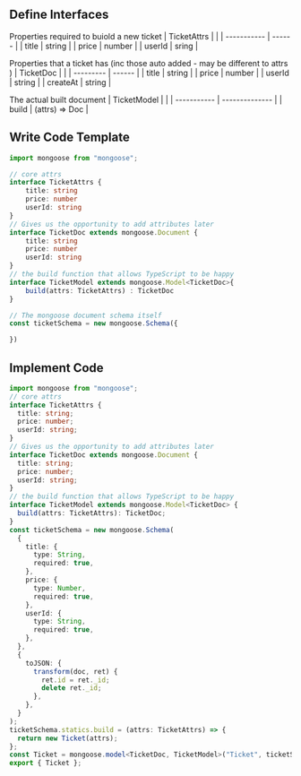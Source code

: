 
## Define Interfaces

Properties required to buiold a new ticket
| TicketAttrs |        |
| ----------- | ------ |
| title       | string |
| price       | number |
| userId      | sring  |

Properties that a ticket has (inc those auto added - may be different to attrs )
| TicketDoc |        |
| --------- | ------ |
| title     | string |
| price     | number |
| userId    | string |
| createAt  | string |

The actual built document
| TicketModel |                |
| ----------- | -------------- |
| build       | (attrs) => Doc |


## Write Code Template

``` TypeScript
import mongoose from "mongoose";

// core attrs
interface TicketAttrs {
    title: string
    price: number
    userId: string
}
// Gives us the opportunity to add attributes later
interface TicketDoc extends mongoose.Document {
    title: string
    price: number
    userId: string
}
// the build function that allows TypeScript to be happy
interface TicketModel extends mongoose.Model<TicketDoc>{
    build(attrs: TicketAttrs) : TicketDoc
}

// The mongoose document schema itself
const ticketSchema = new mongoose.Schema({

})

```

## Implement Code

```Typescript
import mongoose from "mongoose";
// core attrs
interface TicketAttrs {
  title: string;
  price: number;
  userId: string;
}
// Gives us the opportunity to add attributes later
interface TicketDoc extends mongoose.Document {
  title: string;
  price: number;
  userId: string;
}
// the build function that allows TypeScript to be happy
interface TicketModel extends mongoose.Model<TicketDoc> {
  build(attrs: TicketAttrs): TicketDoc;
}
const ticketSchema = new mongoose.Schema(
  {
    title: {
      type: String,
      required: true,
    },
    price: {
      type: Number,
      required: true,
    },
    userId: {
      type: String,
      required: true,
    },
  },
  {
    toJSON: {
      transform(doc, ret) {
        ret.id = ret._id;
        delete ret._id;
      },
    },
  }
);
ticketSchema.statics.build = (attrs: TicketAttrs) => {
  return new Ticket(attrs);
};
const Ticket = mongoose.model<TicketDoc, TicketModel>("Ticket", ticketSchema);
export { Ticket };
```